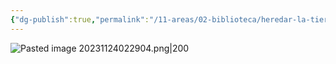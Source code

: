 ```yaml
---
{"dg-publish":true,"permalink":"/11-areas/02-biblioteca/heredar-la-tierra/","noteIcon":""}
---
```


![Pasted image 20231124022904.png|200](/img/user/02%20Image/Pasted%20image%2020231124022904.png)